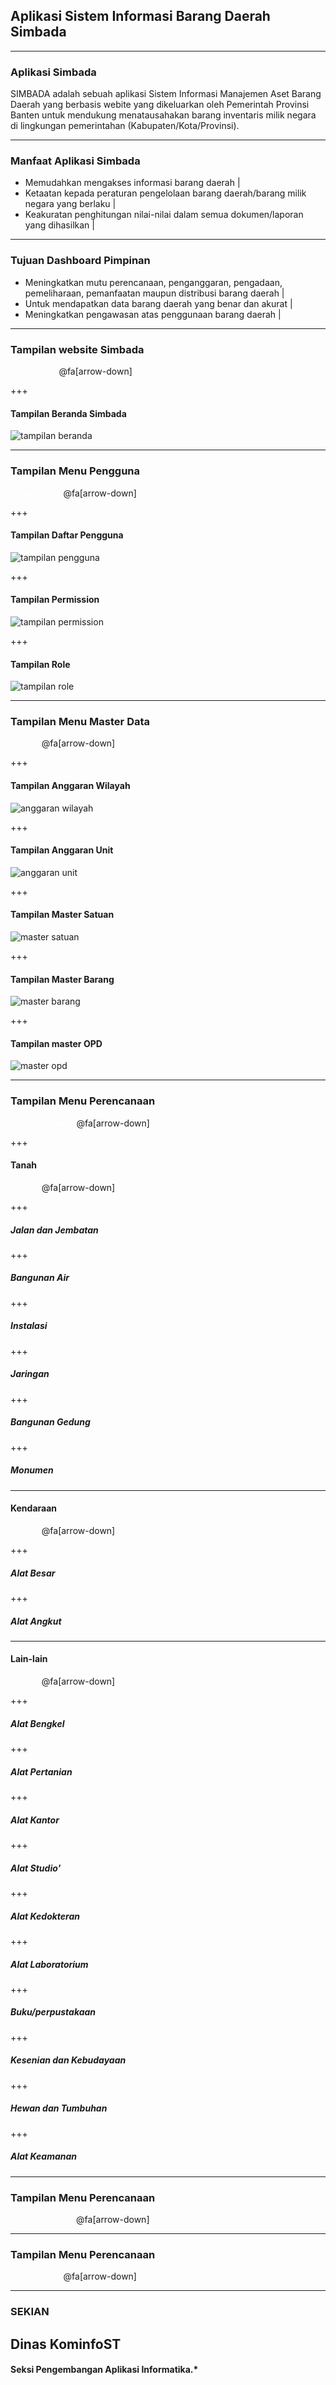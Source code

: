 ## Aplikasi Sistem Informasi Barang Daerah <span class="white">Simbada</span> 

---

### Aplikasi Simbada
SIMBADA adalah sebuah aplikasi Sistem Informasi Manajemen Aset Barang Daerah yang berbasis webite yang dikeluarkan oleh Pemerintah Provinsi Banten untuk mendukung menatausahakan barang inventaris milik negara di lingkungan pemerintahan (Kabupaten/Kota/Provinsi).

---

### Manfaat Aplikasi Simbada
- Memudahkan mengakses informasi barang daerah |
- Ketaatan kepada peraturan pengelolaan barang daerah/barang milik negara yang berlaku |
- Keakuratan penghitungan nilai-nilai dalam semua dokumen/laporan yang dihasilkan |

---

### Tujuan Dashboard Pimpinan
- Meningkatkan mutu perencanaan, penganggaran, pengadaan, pemeliharaan, pemanfaatan maupun distribusi barang daerah |
- Untuk mendapatkan data barang daerah yang benar dan akurat |
- Meningkatkan pengawasan atas penggunaan barang daerah |

--- 

### Tampilan website Simbada

<span style="font-size:0.6em; color:white">Tampilan Beranda.</span>
@fa[arrow-down]

+++

#### Tampilan Beranda Simbada
![tampilan beranda](/assets/image/tampilan-beranda.png)

---

### Tampilan Menu Pengguna
<span style="font-size:0.6em; color:white">Tampilan Pengguna.</span>
@fa[arrow-down]

+++

#### Tampilan Daftar Pengguna
![tampilan pengguna](/assets/image/menu-pengguna-daftar-pengguna.png)

+++

#### Tampilan Permission
![tampilan permission](assets/image/menu-pengguna-permission.png)

+++

#### Tampilan Role
![tampilan role](assets/image/menu-pengguna-role.png)

---

### Tampilan Menu Master Data
<span style="font-size:0.6em; color:white">Selanjutnya</span>
@fa[arrow-down]

+++

#### Tampilan Anggaran Wilayah
![anggaran wilayah](assets/image/master-anggaran-wilayah.png)

+++ 

#### Tampilan Anggaran Unit
![anggaran unit](assets/image/master-anggaran-unit.png)

+++

#### Tampilan Master Satuan
![master satuan](assets/image/master-satuan.png)

+++

#### Tampilan Master Barang
![master barang](assets/image/master-barang.png)

+++

#### Tampilan master OPD
![master opd](assets/image/master-opd.png)

---

### Tampilan Menu Perencanaan
<span style="font-size:0.6em; color:white">Selanjutnya RKBU/RKPBU</span>
@fa[arrow-down]

+++

#### Tanah
<span style="font-size:0.6em; color:white">Selanjutnya</span>
@fa[arrow-down]

+++ 

##### Jalan dan Jembatan

+++

##### Bangunan Air

+++

##### Instalasi

+++

##### Jaringan 

+++

##### Bangunan Gedung

+++

##### Monumen

---

#### Kendaraan
<span style="font-size:0.6em; color:white">Selanjutnya</span>
@fa[arrow-down]

+++ 

##### Alat Besar

+++

##### Alat Angkut

---

#### Lain-lain
<span style="font-size:0.6em; color:white">Selanjutnya</span>
@fa[arrow-down]

+++

##### Alat Bengkel

+++

##### Alat Pertanian

+++

##### Alat Kantor

+++

##### Alat Studio'

+++

##### Alat Kedokteran

+++

##### Alat Laboratorium

+++

##### Buku/perpustakaan

+++

##### Kesenian dan Kebudayaan

+++

##### Hewan dan Tumbuhan

+++

##### Alat Keamanan

---

### Tampilan Menu Perencanaan
<span style="font-size:0.6em; color:white">Selanjutnya RTBU/RTPBU</span>
@fa[arrow-down]

---


### Tampilan Menu Perencanaan
<span style="font-size:0.6em; color:white">Selanjutnya Laporan</span>
@fa[arrow-down]

---

### SEKIAN
## Dinas <span class="gold">KominfoST</span>

#### Seksi Pengembangan Aplikasi Informatika.*
